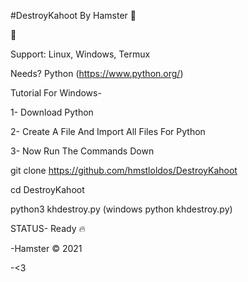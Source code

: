 #DestroyKahoot By Hamster 🤑

👻

Support: Linux, Windows, Termux

Needs? Python (https://www.python.org/)

Tutorial For Windows-

1- Download Python

2- Create A File And Import All Files For Python

3- Now Run The Commands Down

git clone https://github.com/hmstloldos/DestroyKahoot

cd DestroyKahoot

python3 khdestroy.py (windows python khdestroy.py)

STATUS- Ready 🔥

-Hamster © 2021

-<3
